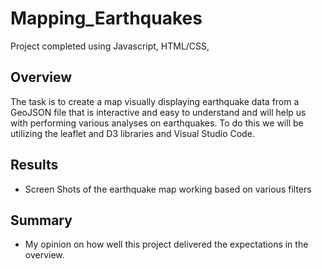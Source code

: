# Mapping_Earthquakes
Project completed using Javascript, HTML/CSS, 
## Overview
The task is to create a map visually displaying earthquake data from a GeoJSON file that is interactive and easy to understand and will help us with performing various analyses on earthquakes. To do this we will be utilizing the leaflet and D3 libraries and Visual Studio Code.

## Results


- Screen Shots of the earthquake map working based on various filters



## Summary

- My opinion on how well this project delivered the expectations in the overview.
